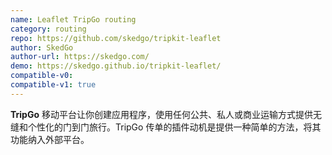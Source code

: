 ```yaml
---
name: Leaflet TripGo routing
category: routing
repo: https://github.com/skedgo/tripkit-leaflet
author: SkedGo
author-url: https://skedgo.com/
demo: https://skedgo.github.io/tripkit-leaflet/
compatible-v0:
compatible-v1: true
---
```


<b>TripGo</b> 移动平台让你创建应用程序，使用任何公共、私人或商业运输方式提供无缝和个性化的门到门旅行。TripGo 传单的插件动机是提供一种简单的方法，将其功能纳入外部平台。
